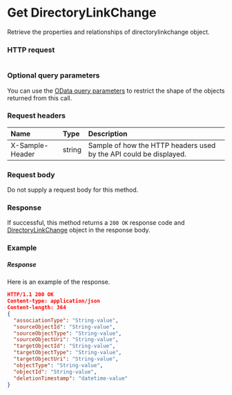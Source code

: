 # Get DirectoryLinkChange

Retrieve the properties and relationships of directorylinkchange object.
### HTTP request
```http

```
### Optional query parameters
You can use the [OData query parameters](odata-optional-query-parameters.md) to restrict the shape of the objects returned from this call.
### Request headers
| Name       | Type | Description|
|:-----------|:------|:----------|
| X-Sample-Header  | string  | Sample of how the HTTP headers used by the API could be displayed.|

### Request body
Do not supply a request body for this method.
### Response
If successful, this method returns a `200 OK` response code and [DirectoryLinkChange](../resources/directorylinkchange.md) object in the response body.
### Example
##### Response
Here is an example of the response.
```json
HTTP/1.1 200 OK
Content-type: application/json
Content-length: 364
{
  "associationType": "String-value",
  "sourceObjectId": "String-value",
  "sourceObjectType": "String-value",
  "sourceObjectUri": "String-value",
  "targetObjectId": "String-value",
  "targetObjectType": "String-value",
  "targetObjectUri": "String-value",
  "objectType": "String-value",
  "objectId": "String-value",
  "deletionTimestamp": "datetime-value"
}
```
